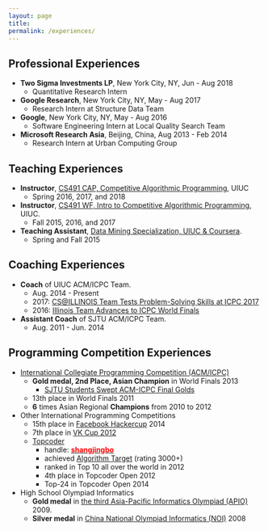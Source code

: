 ```yaml
---
layout: page
title: 
permalink: /experiences/
---
```


## Professional Experiences

- **Two Sigma Investments LP**, New York City, NY,  Jun - Aug 2018
  * Quantitative Research Intern
- **Google Research**, New York City, NY, May - Aug 2017
  * Research Intern at Structure Data Team
- **Google**, New York City, NY, May - Aug 2016
  * Software Engineering Intern at Local Quality Search Team
- **Microsoft Research Asia**, Beijing, China, Aug 2013 - Feb 2014
  * Research Intern at Urban Computing Group

## Teaching Experiences

- **Instructor**, [CS491 CAP, Competitive Algorithmic Programming](https://pages.github-dev.cs.illinois.edu/sig-icpc/cs491-cap), UIUC
    * Spring 2016, 2017, and 2018
- **Instructor**, [CS491 WF, Intro to Competitive Algorithmic Programming](https://pages.github-dev.cs.illinois.edu/sig-icpc/cs491-wf/), UIUC.
    * Fall 2015, 2016, and 2017
- **Teaching Assistant**, [Data Mining Specialization, UIUC & Coursera](https://www.coursera.org/specializations/data-mining).
    * Spring and Fall 2015

## Coaching Experiences

- **Coach** of UIUC ACM/ICPC Team.
    * Aug. 2014 - Present
    * 2017: [CS@ILLINOIS Team Tests Problem-Solving Skills at ICPC 2017](http://cs.illinois.edu/news/cs-illinois-team-tests-problem-solving-skills-icpc-2017)
    * 2016: [Illinois Team Advances to ICPC World Finals](https://cs.illinois.edu/news/illinois-team-advances-icpc-world-finals)
- **Assistant Coach** of SJTU ACM/ICPC Team.
    * Aug. 2011 - Jun. 2014

## Programming Competition Experiences

- [International Collegiate Programming Competition (ACM/ICPC)](https://icpc.baylor.edu/)
  * **Gold medal, 2nd Place, Asian Champion** in World Finals 2013
    * [SJTU Students Swept ACM-ICPC Final Golds](http://en.sjtu.edu.cn/news/sjtu-students-swept-acm-icpc-final-golds/)
  * 13th place in World Finals 2011
  * **6** times Asian Regional **Champions** from 2010 to 2012
- Other International Programming Competitions
  * 15th place in [Facebook Hackercup](https://en.wikipedia.org/wiki/Facebook_Hacker_Cup) 2014
  * 7th place in [VK Cup 2012](http://codeforces.com/blog/entry/4885)
  * [Topcoder](https://www.topcoder.com/tc/)
    * handle: **[<span style="color:red">shangjingbo</span>](https://www.topcoder.com/members/shangjingbo/)**
    * achieved [Algorithm Target](https://www.quora.com/What-is-it-like-to-be-a-target-coder-in-Topcoder) (rating 3000+)
    * ranked in Top 10 all over the world in 2012
    * 4th place in Topcoder Open 2012
    * Top-24 in Topcoder Open 2014
- High School Olympiad Informatics
  * **Gold medal** in [the third Asia-Pacific Informatics Olympiad (APIO)](http://apio-olympiad.org/2009/results.html) 2009.
  * **Silver medal** in [China National Olympiad Informatics (NOI)](https://en.wikipedia.org/wiki/National_Olympiad_in_Informatics,_China) 2008